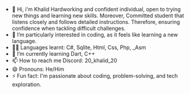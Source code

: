- 👋 Hi, i'm Khalid Hardworking and confident individual, open to trying new things and
learning new skills. Moreover, Committed student that listens closely and
follows detailed instructions. Therefore, ensuring confidence when
tackling difficult challenges.
- 👀 I’m particularly interested in coding, as it feels like learning a new language.
- 💪🏾 Languages learnt: C#, Sqlite, Html, Css, Php, _Asm
- 🌱 I’m currently learning Dart, C++
- 📫 How to reach me Discord: 20_khalid_20
- 😄 Pronouns: He/Him
- ⚡ Fun fact:  I'm passionate about coding, problem-solving, and tech exploration.

<!---
SupremeKingOfAll/SupremeKingOfAll is a ✨ special ✨ repository because its `README.md` (this file) appears on your GitHub profile.
You can click the Preview link to take a look at your changes.
--->
